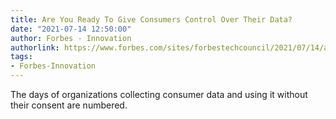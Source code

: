 ```yaml
---
title: Are You Ready To Give Consumers Control Over Their Data?
date: "2021-07-14 12:50:00"
author: Forbes - Innovation
authorlink: https://www.forbes.com/sites/forbestechcouncil/2021/07/14/are-you-ready-to-give-consumers-control-over-their-data/
tags:
- Forbes-Innovation
---
```

The days of organizations collecting consumer data and using it without their consent are numbered.